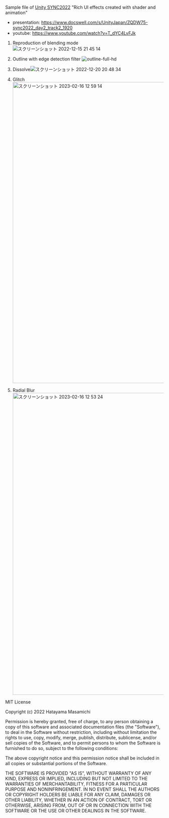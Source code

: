 Sample file of [Unity SYNC2022](https://events.unity3d.jp/sync/) "Rich UI effects created with shader and animation"


- presentation: https://www.docswell.com/s/UnityJapan/ZQDW75-sync2022_day2_track2_1920
- youtube: https://www.youtube.com/watch?v=T_dYC4LvFJk


1. Reproduction of blending mode
![スクリーンショット 2022-12-15 21 45 14](https://user-images.githubusercontent.com/69620724/208657495-6151b093-9743-4a37-81ce-7232937812ac.png)


2. Outline with edge detection filter
![outline-full-hd](https://user-images.githubusercontent.com/69620724/208657467-622704d0-12e0-4b82-adcd-100f26baad87.png)


3. Dissolve![スクリーンショット 2022-12-20 20 48 34](https://user-images.githubusercontent.com/69620724/208661156-8902344c-429a-4ce1-902f-0f9d6052fbe3.png)


4. Glitch <img width="955" alt="スクリーンショット 2023-02-16 12 59 14" src="https://user-images.githubusercontent.com/69620724/219265162-2c0f2a9c-e427-4de0-ad4e-d56a7adccd1c.png">


5. Radial Blur <img width="958" alt="スクリーンショット 2023-02-16 12 53 24" src="https://user-images.githubusercontent.com/69620724/219264407-eeea49b9-4502-4364-963e-a1a61c7ff3e8.png">



MIT License

Copyright (c) 2022 Hatayama Masamichi

Permission is hereby granted, free of charge, to any person obtaining a copy
of this software and associated documentation files (the "Software"), to deal
in the Software without restriction, including without limitation the rights
to use, copy, modify, merge, publish, distribute, sublicense, and/or sell
copies of the Software, and to permit persons to whom the Software is
furnished to do so, subject to the following conditions:

The above copyright notice and this permission notice shall be included in all
copies or substantial portions of the Software.

THE SOFTWARE IS PROVIDED "AS IS", WITHOUT WARRANTY OF ANY KIND, EXPRESS OR
IMPLIED, INCLUDING BUT NOT LIMITED TO THE WARRANTIES OF MERCHANTABILITY,
FITNESS FOR A PARTICULAR PURPOSE AND NONINFRINGEMENT. IN NO EVENT SHALL THE
AUTHORS OR COPYRIGHT HOLDERS BE LIABLE FOR ANY CLAIM, DAMAGES OR OTHER
LIABILITY, WHETHER IN AN ACTION OF CONTRACT, TORT OR OTHERWISE, ARISING FROM,
OUT OF OR IN CONNECTION WITH THE SOFTWARE OR THE USE OR OTHER DEALINGS IN THE
SOFTWARE.
